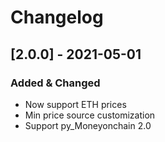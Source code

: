 # Changelog


## [2.0.0] - 2021-05-01

### Added & Changed

- Now support ETH prices
- Min price source customization
- Support py_Moneyonchain 2.0

